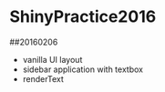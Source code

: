 # ShinyPractice2016
##20160206
  - vanilla UI layout
  - sidebar application with textbox
  - renderText
